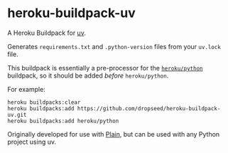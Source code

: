 # heroku-buildpack-uv

A Heroku Buildpack for [uv](https://github.com/astral-sh/uv).

Generates `requirements.txt` and `.python-version` files from your `uv.lock` file.

This buildpack is essentially a pre-processor for the [`heroku/python`](https://github.com/muchbetteradventures/heroku-buildpack-python) buildpack, so it should be added *before* `heroku/python`.

For example:

```
heroku buildpacks:clear
heroku buildpacks:add https://github.com/dropseed/heroku-buildpack-uv.git
heroku buildpacks:add heroku/python
```

Originally developed for use with [Plain](https://plainframework.com/), but can be used with any Python project using uv.
